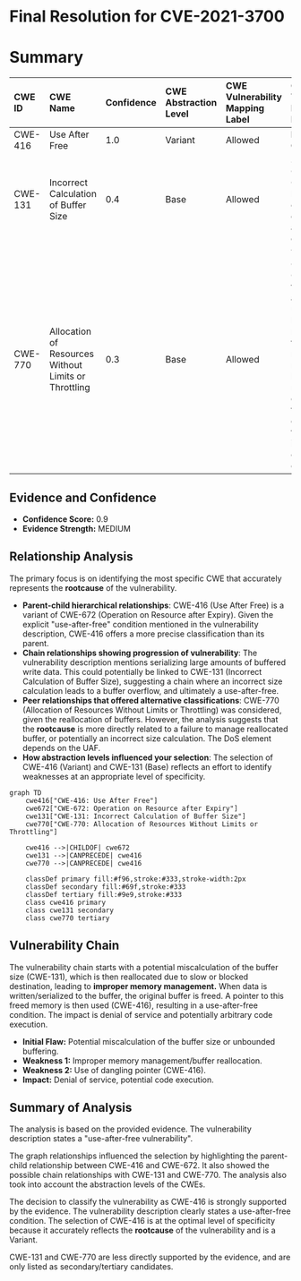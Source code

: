 # Final Resolution for CVE-2021-3700

# Summary

| CWE ID  | CWE Name                                                     | Confidence | CWE Abstraction Level | CWE Vulnerability Mapping Label | CWE-Vulnerability Mapping Notes                                                                                                                                                                                        |
| :------- | :----------------------------------------------------------- | :--------- | :-------------------- | :------------------------------ | :--------------------------------------------------------------------------------------------------------------------------------------------------------------------------------------------------------------------- |
| CWE-416  | Use After Free                                               | 1.0        | Variant             | Allowed                         | **Primary CWE**                                                                                                                                                                                                        |
| CWE-131  | Incorrect Calculation of Buffer Size                         | 0.4        | Base                  | Allowed                         | Secondary Candidate; Consider if buffer size calculation does not account for data written.                                                                                                                            |
| CWE-770  | Allocation of Resources Without Limits or Throttling        | 0.3        | Base                  | Allowed                         | Tertiary Candidate; Consider if the design allows unbounded buffering reliably triggering repeated reallocations leading to resource exhaustion. If the DoS depends on the UAF, then it is a consequence of the UAF. |

## Evidence and Confidence

*   **Confidence Score:** 0.9
*   **Evidence Strength:** MEDIUM

## Relationship Analysis

The primary focus is on identifying the most specific CWE that accurately represents the **rootcause** of the vulnerability.

*   **Parent-child hierarchical relationships**: CWE-416 (Use After Free) is a variant of CWE-672 (Operation on Resource after Expiry). Given the explicit "use-after-free" condition mentioned in the vulnerability description, CWE-416 offers a more precise classification than its parent.
*   **Chain relationships showing progression of vulnerability**: The vulnerability description mentions serializing large amounts of buffered write data. This could potentially be linked to CWE-131 (Incorrect Calculation of Buffer Size), suggesting a chain where an incorrect size calculation leads to a buffer overflow, and ultimately a use-after-free.
*   **Peer relationships that offered alternative classifications**: CWE-770 (Allocation of Resources Without Limits or Throttling) was considered, given the reallocation of buffers. However, the analysis suggests that the **rootcause** is more directly related to a failure to manage reallocated buffer, or potentially an incorrect size calculation. The DoS element depends on the UAF.
*   **How abstraction levels influenced your selection**: The selection of CWE-416 (Variant) and CWE-131 (Base) reflects an effort to identify weaknesses at an appropriate level of specificity.

```mermaid
graph TD
    cwe416["CWE-416: Use After Free"]
    cwe672["CWE-672: Operation on Resource after Expiry"]
    cwe131["CWE-131: Incorrect Calculation of Buffer Size"]
    cwe770["CWE-770: Allocation of Resources Without Limits or Throttling"]
    
    cwe416 -->|CHILDOF| cwe672
    cwe131 -->|CANPRECEDE| cwe416
    cwe770 -->|CANPRECEDE| cwe416
    
    classDef primary fill:#f96,stroke:#333,stroke-width:2px
    classDef secondary fill:#69f,stroke:#333
    classDef tertiary fill:#9e9,stroke:#333
    class cwe416 primary
    class cwe131 secondary
    class cwe770 tertiary
```

## Vulnerability Chain

The vulnerability chain starts with a potential miscalculation of the buffer size (CWE-131), which is then reallocated due to slow or blocked destination, leading to **improper memory management.** When data is written/serialized to the buffer, the original buffer is freed. A pointer to this freed memory is then used (CWE-416), resulting in a use-after-free condition. The impact is denial of service and potentially arbitrary code execution.

*   **Initial Flaw:** Potential miscalculation of the buffer size or unbounded buffering.
*   **Weakness 1:** Improper memory management/buffer reallocation.
*   **Weakness 2:** Use of dangling pointer (CWE-416).
*   **Impact:** Denial of service, potential code execution.

## Summary of Analysis

The analysis is based on the provided evidence. The vulnerability description states a "use-after-free vulnerability".

The graph relationships influenced the selection by highlighting the parent-child relationship between CWE-416 and CWE-672. It also showed the possible chain relationships with CWE-131 and CWE-770. The analysis also took into account the abstraction levels of the CWEs.

The decision to classify the vulnerability as CWE-416 is strongly supported by the evidence. The vulnerability description clearly states a use-after-free condition. The selection of CWE-416 is at the optimal level of specificity because it accurately reflects the **rootcause** of the vulnerability and is a Variant.

CWE-131 and CWE-770 are less directly supported by the evidence, and are only listed as secondary/tertiary candidates.
